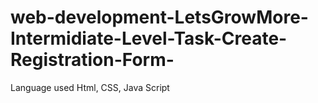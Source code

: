 # web-development-LetsGrowMore-Intermidiate-Level-Task-Create-Registration-Form-
Language used Html, CSS, Java Script 
